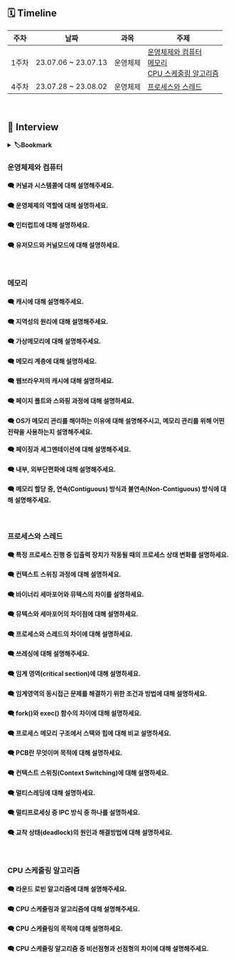 ## 🗓 Timeline

| 주차  | 날짜                | 과목     | 주제                                                                                                                                        |
| ----- | ------------------- | -------- | ------------------------------------------------------------------------------------------------------------------------------------------- |
| 1주차 | 23.07.06 ~ 23.07.13 | 운영체제 | [운영체제와 컴퓨터](./1.%20운영체제와%20컴퓨터)<br>[메모리](./2.%20메모리)<br>[CPU 스케줄링 알고리즘](./4.%20CPU%20스케줄링%20알고리즘)<br> |
| 4주차 | 23.07.28 ~ 23.08.02 | 운영체제 | [프로세스와 스레드](./3.%20프로세스와%20스레드) |

<br>
    
## 📝 Interview

<details>
<summary><b>🏷Bookmark</b></summary>
<div markdown="1">

- [운영체제와 컴퓨터](#운영체제와-컴퓨터)
- [메모리](#메모리)
- [프로세스와 스레드](#프로세스와-스레드)
- [CPU 스케줄링 알고리즘](#cpu-스케줄링-알고리즘)

</div>
</details>


### 운영체제와 컴퓨터

#### 🗨 커널과 시스템콜에 대해 설명해주세요.

#### 🗨 운영체제의 역할에 대해 설명하세요.
 
#### 🗨 인터럽트에 대해 설명하세요.
 
#### 🗨 유저모드와 커널모드에 대해 설명하세요.

<br>

### 메모리

#### 🗨 캐시에 대해 설명해주세요.
 
#### 🗨 지역성의 원리에 대해 설명해주세요.
 
#### 🗨 가상메모리에 대해 설명해주세요.
 
#### 🗨 메모리 계층에 대해 설명하세요.
 
#### 🗨 웹브라우저의 캐시에 대해 설명하세요.
 
#### 🗨 페이지 폴트와 스와핑 과정에 대해 설명하세요.
 
#### 🗨 OS가 메모리 관리를 해야하는 이유에 대해 설명해주시고, 메모리 관리를 위해 어떤 전략을 사용하는지 설명해주세요.
 
#### 🗨 페이징과 세그멘테이션에 대해 설명해주세요.
 
#### 🗨 내부, 외부단편화에 대해 설명해주세요.

#### 🗨 메모리 할당 중, 연속(Contiguous) 방식과 불연속(Non-Contiguous) 방식에 대해 설명해주세요.

<br>

### 프로세스와 스레드

#### 🗨 특정 프로세스 진행 중 입출력 장치가 작동될 때의 프로세스 상태 변화를 설명하세요.
 
#### 🗨 컨텍스트 스위칭 과정에 대해 설명하세요.
 
#### 🗨 바이너리 세마포어와 뮤텍스의 차이를 설명하세요.
 
#### 🗨 뮤텍스와 세마포어의 차이점에 대해 설명하세요.

#### 🗨 프로세스와 스레드의 차이에 대해 설명하세요.
 
#### 🗨 쓰레싱에 대해 설명해주세요.

#### 🗨 임계 영역(critical section)에 대해 설명하세요.

#### 🗨 임계영역의 동시접근 문제를 해결하기 위한 조건과 방법에 대해 설명하세요.
 
#### 🗨 fork()와 exec() 함수의 차이에 대해 설명하세요.
 
#### 🗨 프로세스 메모리 구조에서 스택와 힙에 대해 비교 설명하세요.
 
#### 🗨 PCB란 무엇이며 목적에 대해 설명하세요.
 
#### 🗨 컨텍스트 스위칭(Context Switching)에 대해 설명하세요.
 
#### 🗨 멀티스레딩에 대해 설명하세요.
 
#### 🗨 멀티프로세싱 중 IPC 방식 중 하나를 설명하세요.
 
#### 🗨 교착 상태(deadlock)의 원인과 해결방법에 대해 설명하세요.

<br>

### CPU 스케줄링 알고리즘

#### 🗨 라운드 로빈 알고리즘에 대해 설명해주세요.

#### 🗨 CPU 스케줄링과 알고리즘에 대해 설명해주세요.

#### 🗨 CPU 스케줄링의 목적에 대해 설명하세요.

#### 🗨 CPU 스케줄링 알고리즘 중 비선점형과 선점형의 차이에 대해 설명해주세요.
 


 

 
 
 
 
  



 
 